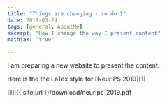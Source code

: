 ```yaml
---
title: "Things are changing - so do I"
date: 2019-03-24
tags: [general, AboutMe]
excerpt: "How I change the way I present content"
mathjax: "true"

---
```


I am preparing a new website to present the content.

Here is the the LaTex style for [NeurIPS 2019][1]


[1]:{{ site.url }}/download/neurips-2019.pdf
